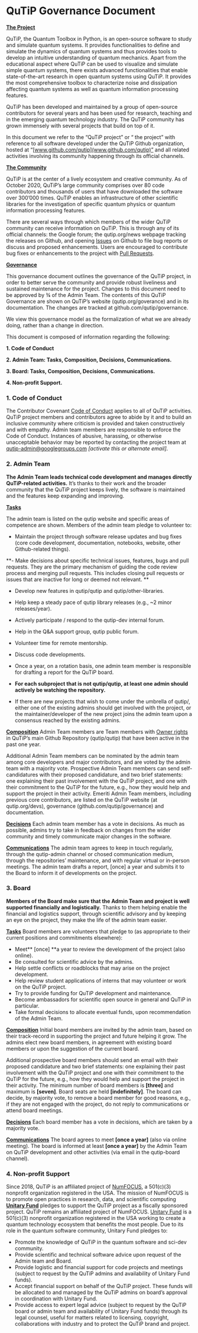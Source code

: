  # QuTiP Governance Document

**<span style="text-decoration:underline;">The Project</span>**

QuTiP, the Quantum Toolbox in Python, is an open-source software to study and simulate quantum systems. It provides functionalities to define and simulate the dynamics of quantum systems and thus provides tools to develop an intuitive understanding of quantum mechanics. Apart from the educational aspect where QuTiP can be used to visualize and simulate simple quantum systems, there exists advanced functionalities that enable state-of-the-art research in open quantum systems using QuTiP. It provides the most comprehensive toolbox to characterize noise and dissipation affecting quantum systems as well as quantum information processing features.

QuTiP has been developed and maintained by a group of open-source contributors for several years and has been used for research, teaching and in the emerging quantum technology industry. The QuTiP community has grown immensely with several projects that build on top of it.

In this document we refer to the “QuTiP project” or “ the project” with reference to all software developed under the QuTiP Github organization, hosted at “[www.github.com/qutip](www.github.com/qutip)” and all related activities involving its community happening through its official channels.

**<span style="text-decoration:underline;">The Community</span>**

QuTiP is at the center of a lively ecosystem and creative community. As of October 2020, QuTiP’s large community comprises over 80 code contributors and thousands of users that have downloaded the software over 300’000 times. QuTiP enables an infrastructure of other scientific libraries for the investigation of specific quantum physics or quantum information processing features. 

There are several ways through which members of the wider QuTiP community can receive information on QuTiP. This is through any of its official channels: the Google forum; the qutip.org/news webpage tracking the releases on Github, and opening [Issues](https://github.com/qutip/qutip/issues) on Github to file bug reports or discuss and proposed enhancements. Users are encouraged to contribute bug fixes or enhancements to the project with [Pull Requests](https://github.com/qutip/qutip/pulls).



**<span style="text-decoration:underline;">Governance</span>**

This governance document outlines the governance of the QuTiP project, in order to better serve the community and provide robust liveliness and sustained maintenance for the project. Changes to this document need to be approved by ¾ of the Admin Team. The contents of this QuTiP Governance are shown on QuTiP’s website (qutip.org/goverance) and in its documentation. The changes are tracked at github.com/qutip/governance.

We view this governance model as the formalization of what we are already doing, rather than a change in direction.

This document is composed of information regarding the following:

**1. Code of Conduct**

**2. Admin Team: Tasks, Composition, Decisions, Communications.**

**3. Board: Tasks, Composition, Decisions, Communications.**

**4. Non-profit Support.**

### 1. Code of Conduct

The Contributor Covenant [Code of Conduct](https://github.com/qutip/qutip/blob/master/CODE_OF_CONDUCT.md) applies to all of QuTiP activities. QuTiP project members and contributors agree to abide by it and to build an inclusive community where criticism is provided and taken constructively and with empathy. Admin team members are responsible to enforce the Code of Conduct. Instances of abusive, harassing, or otherwise unacceptable behavior may be reported by contacting the project team at qutip-admin@googlegroups.com _[activate this or alternate email]_. 

### 2. Admin Team
**The Admin Team leads technical code development and manages directly QuTiP-related activities.** It’s thanks to their work and the broader community that the QuTiP project keeps lively, the software is maintained and the features keep expanding and improving. 

**<span style="text-decoration:underline;">Tasks</span>**

The admin team is listed on the qutip website and specific areas of competence are shown. Members of the admin team pledge to volunteer to:

- Maintain the project through software release updates and bug fixes (core code development, documentation, notebooks, website, other Github-related things). 

**- Make decisions about specific technical issues, features, bugs and pull requests. They are the primary mechanism of guiding the code review process and merging pull requests. This includes closing pull requests or issues that are inactive for long or deemed not relevant. **

- Develop new features in qutip/qutip and qutip/other-libraries. 
- Help keep a steady pace of qutip library releases (e.g., ~2 minor releases/year). 
- Actively participate / respond to the qutip-dev internal forum.
- Help in the Q&A support group, qutip public forum.  
- Volunteer time for remote mentorship.
- Discuss code developments.
- Once a year, on a rotation basis, one admin team member is responsible for drafting a report for the QuTiP board.
- **For each subproject that is not qutip/qutip, at least one admin should actively be watching the repository.**

- If there are new projects that wish to come under the umbrella of qutip/, either one of the existing admins should get involved with the project, or the maintainer/developer of the new project joins the admin team upon a consensus reached by the existing admins.

**<span style="text-decoration:underline;">Composition</span>**
Admin Team members are Team members with [Owner rights](https://github.com/orgs/qutip/people?query=role%3Aowner#) in QuTiP’s main Github Repository (qutip/qutip) that have been active in the past one year.  

Additional Admin Team members can be nominated by the admin team among core developers and major contributors, and are voted by the admin team with a majority vote. Prospective Admin Team members can send self-candidatures with their proposed candidature, and two brief statements: one explaining their past involvement with the QuTiP project, and one with their commitment to the QuTiP for the future, e.g., how they would help and support the project in their activity. Emeriti Admin Team members, including previous core contributors, are listed on the QuTiP website (at qutip.org/devs), governance (github.com/qutip/governance) and documentation.

**<span style="text-decoration:underline;">Decisions</span>**
Each admin team member has a vote in decisions. As much as possible, admins try to take in feedback on changes from the wider community and timely communicate major changes in the software. 

**<span style="text-decoration:underline;">Communications</span>**
The admin team agrees to keep in touch regularly, through the qutip-admin channel or chosed communication medium, through the repositories’ maintenance, and with regular virtual or in-person meetings. The admin team drafts a report, [once] a year and submits it to the Board to inform it of developments on the project.

### 3. Board
**Members of the Board make sure that the Admin Team and project is well supported financially and logistically.** Thanks to them helping enable the financial and logistics support, through scientific advisory and by keeping an eye on the project, they make the life of the admin team easier. 

**<span style="text-decoration:underline;">Tasks</span>**
Board members are volunteers that pledge to (as appropriate to their current positions and commitments elsewhere):

- Meet** [once] **a year to review the development of the project (also online).
- Be consulted for scientific advice by the admins. 
- Help settle conflicts or roadblocks that may arise on the project development.  
- Help review student applications of interns that may volunteer or work on the QuTiP project.
- Try to provide funding for QuTiP development and maintenance.
- Become ambassadors for scientific open source in general and QuTiP in particular.
- Take formal decisions to allocate eventual funds, upon recommendation of the Admin Team. 

**<span style="text-decoration:underline;">Composition</span>**
Initial board members are invited by the admin team, based on their track-record in supporting the project and future helping it grow. The admins elect new board members, in agreement with existing board members or upon the suggestion of the current board.

Additional prospective board members should send an email with their proposed candidature and two brief statements: one explaining their past involvement with the QuTiP project and one with their commitment to the QuTiP for the future, e.g., how they would help and support the project in their activity. The minimum number of board members is **[three]** and maximum is **[seven]**. Board seats are held **[indefinitely]**. The board can decide, by majority vote, to remove a board member for good reasons, e.g., if they are not engaged with the project, do not reply to communications or attend board meetings.   

**<span style="text-decoration:underline;">Decisions</span>**
Each board member has a vote in decisions, which are taken by a majority vote. 

**<span style="text-decoration:underline;">Communications</span>**
The board agrees to meet **[once a year]** (also via online meeting). The board is informed at least **[once a year]** by the Admin Team on QuTiP development and other activities (via email in the qutip-board channel). 

### 4. Non-profit Support
Since 2018, QuTiP is an affiliated project of [NumFOCUS](https://numfocus.org/), a 501(c)(3) nonprofit organization registered in the USA. The mission of NumFOCUS is to promote open practices in research, data, and scientific computing **[Unitary Fund](http://unitary.fund/)** pledges to support the QuTiP project as a fiscally sponsored project. QuTiP remains an affiliated project of NumFOCUS. [Unitary Fund](http://unitary.fund/) is a 501(c)(3) nonprofit organization registered in the USA working to create a quantum technology ecosystem that benefits the most people. Due to its role in the quantum software community, Unitary Fund pledges to: 

*   Promote the knowledge of QuTiP in the quantum software and sci-dev community.
*   Provide scientific and technical software advice upon request of the Admin team and Board. 
*   Provide logistic and financial support for code projects and meetings (subject to request by the QuTiP admins and availability of Unitary Fund funds). 
*   Accept financial support on behalf of the QuTiP project. These funds will be allocated to and managed by the QuTiP admins on board’s approval in coordination with Unitary Fund. 
*   Provide access to expert legal advice (subject to request by the QuTiP board or admin team and availability of Unitary Fund funds) through its legal counsel, useful for matters related to licensing, copyright, collaborations with industry and to protect the QuTiP brand and project.

